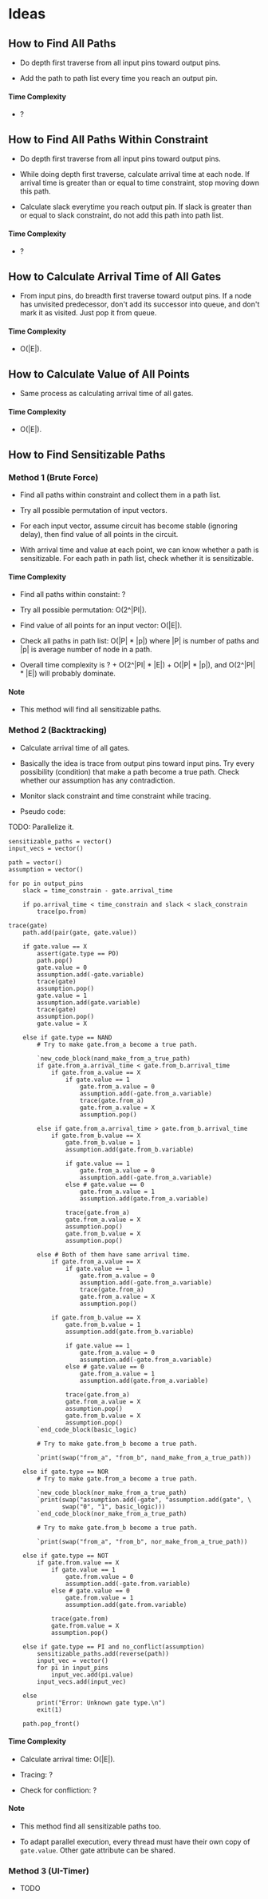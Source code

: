 # Ideas

## How to Find All Paths

- Do depth first traverse from all input pins toward output pins.

- Add the path to path list every time you reach an output pin.

#### Time Complexity

- ?

## How to Find All Paths Within Constraint

- Do depth first traverse from all input pins toward output pins.

- While doing depth first traverse, calculate arrival time at each
  node. If arrival time is greater than or equal to time constraint,
  stop moving down this path.

- Calculate slack everytime you reach output pin. If slack is greater
  than or equal to slack constraint, do not add this path into path
  list.

#### Time Complexity

- ?

## How to Calculate Arrival Time of All Gates

- From input pins, do breadth first traverse toward output pins. If a
  node has unvisited predecessor, don't add its successor into queue,
  and don't mark it as visited. Just pop it from queue.

#### Time Complexity

- O(|E|).

## How to Calculate Value of All Points

- Same process as calculating arrival time of all gates.

#### Time Complexity

- O(|E|).

## How to Find Sensitizable Paths

### Method 1 (Brute Force)

- Find all paths within constraint and collect them in a path list.

- Try all possible permutation of input vectors.

- For each input vector, assume circuit has become stable (ignoring
  delay), then find value of all points in the circuit.

- With arrival time and value at each point, we can know whether a
  path is sensitizable. For each path in path list, check whether it
  is sensitizable.

#### Time Complexity

- Find all paths within constaint: ?

- Try all possible permutation: O(2^|PI|).

- Find value of all points for an input vector: O(|E|).

- Check all paths in path list: O(|P| * |p|) where |P| is number of
  paths and |p| is average number of node in a path.

- Overall time complexity is ? + O(2^|PI| * |E|) + O(|P| * |p|), and 
  O(2^|PI| * |E|) will probably dominate.

#### Note

- This method will find all sensitizable paths.

### Method 2 (Backtracking)

- Calculate arrival time of all gates.

- Basically the idea is trace from output pins toward input pins. Try
  every possibility (condition) that make a path become a true path.
  Check whether our assumption has any contradiction.

- Monitor slack constraint and time constraint while tracing.

- Pseudo code:

TODO: Parallelize it.

```
sensitizable_paths = vector()
input_vecs = vector()

path = vector()
assumption = vector()

for po in output_pins
    slack = time_constrain - gate.arrival_time

    if po.arrival_time < time_constrain and slack < slack_constrain
        trace(po.from)

trace(gate)
    path.add(pair(gate, gate.value))

    if gate.value == X
        assert(gate.type == PO)
        path.pop()
        gate.value = 0
        assumption.add(-gate.variable)
        trace(gate)
        assumption.pop()
        gate.value = 1
        assumption.add(gate.variable)
        trace(gate)
        assumption.pop()
        gate.value = X

    else if gate.type == NAND
        # Try to make gate.from_a become a true path.

        `new_code_block(nand_make_from_a_true_path)
        if gate.from_a.arrival_time < gate.from_b.arrival_time
            if gate.from_a.value == X
                if gate.value == 1
                    gate.from_a.value = 0
                    assumption.add(-gate.from_a.variable)
                    trace(gate.from_a)
                    gate.from_a.value = X
                    assumption.pop()

        else if gate.from_a.arrival_time > gate.from_b.arrival_time
            if gate.from_b.value == X
                gate.from_b.value = 1
                assumption.add(gate.from_b.variable)

                if gate.value == 1
                    gate.from_a.value = 0
                    assumption.add(-gate.from_a.variable)
                else # gate.value == 0
                    gate.from_a.value = 1
                    assumption.add(gate.from_a.variable)

                trace(gate.from_a)
                gate.from_a.value = X
                assumption.pop()
                gate.from_b.value = X
                assumption.pop()

        else # Both of them have same arrival time.
            if gate.from_a.value == X
                if gate.value == 1
                    gate.from_a.value = 0
                    assumption.add(-gate.from_a.variable)
                    trace(gate.from_a)
                    gate.from_a.value = X
                    assumption.pop()

            if gate.from_b.value == X
                gate.from_b.value = 1
                assumption.add(gate.from_b.variable)

                if gate.value == 1
                    gate.from_a.value = 0
                    assumption.add(-gate.from_a.variable)
                else # gate.value == 0
                    gate.from_a.value = 1
                    assumption.add(gate.from_a.variable)

                trace(gate.from_a)
                gate.from_a.value = X
                assumption.pop()
                gate.from_b.value = X
                assumption.pop()
        `end_code_block(basic_logic)

        # Try to make gate.from_b become a true path.

        `print(swap("from_a", "from_b", nand_make_from_a_true_path))

    else if gate.type == NOR
        # Try to make gate.from_a become a true path.

        `new_code_block(nor_make_from_a_true_path)
        `print(swap("assumption.add(-gate", "assumption.add(gate", \
               swap("0", "1", basic_logic)))
        `end_code_block(nor_make_from_a_true_path)

        # Try to make gate.from_b become a true path.

        `print(swap("from_a", "from_b", nor_make_from_a_true_path))

    else if gate.type == NOT
        if gate.from.value == X
            if gate.value == 1
                gate.from.value = 0
                assumption.add(-gate.from.variable)
            else # gate.value == 0
                gate.from.value = 1
                assumption.add(gate.from.variable)

            trace(gate.from)
            gate.from.value = X
            assumption.pop()

    else if gate.type == PI and no_conflict(assumption)
        sensitizable_paths.add(reverse(path))
        input_vec = vector()
        for pi in input_pins
            input_vec.add(pi.value)
        input_vecs.add(input_vec)
        
    else
        print("Error: Unknown gate type.\n")
        exit(1)

    path.pop_front()
```

#### Time Complexity

- Calculate arrival time: O(|E|).

- Tracing: ?

- Check for confliction: ?

#### Note

- This method find all sensitizable paths too.

- To adapt parallel execution, every thread must have their own copy
  of `gate.value`. Other gate attribute can be shared.

### Method 3 (UI-Timer)

- TODO


